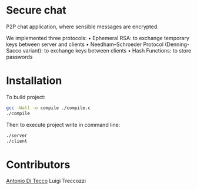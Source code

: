 # Secure chat
P2P chat application, where sensible messages are encrypted.

We implemented three protocols:
•	Ephemeral RSA: to exchange temporary keys between server and clients
•	Needham–Schroeder Protocol (Denning-Sacco variant): to exchange keys between clients
•	Hash Functions: to store passwords

# Installation
To build project:

```sh
gcc -Wall -o compile ./compile.c
./compile
```
Then to execute project write in command line:

```sh
./server
./client
```

# Contributors
[Antonio Di Tecco](https://github.com/djqwert)
Luigi Treccozzi
